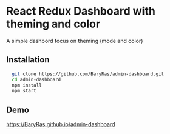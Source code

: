 # React Redux Dashboard with theming and color

A simple dashbord focus on theming (mode and color)

## Installation

```bash
  git clone https://github.com/BaryRas/admin-dashboard.git
  cd admin-dashboard
  npm install
  npm start
```

## Demo

https://BaryRas.github.io/admin-dashboard
